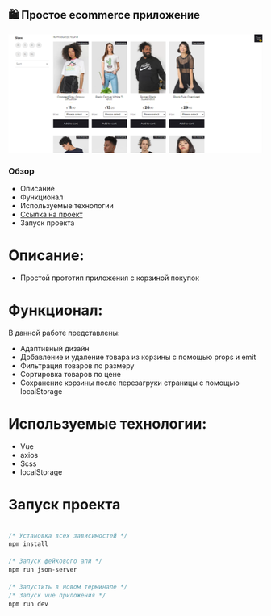## 🛍️ Простое ecommerce приложение

<p align="center">
  <img src="./readme.png">
</p>

### Обзор

* Описание
* Функционал
* Используемые технологии
* [Ссылка на проект](https://netlify--vue-shopping-cart-bakirov.netlify.app/) 
* Запуск проекта

# Описание:

* Простой прототип приложения с корзиной покупок

# Функционал:

В данной работе представлены:
* Адаптивный дизайн
* Добавление и удаление товара из корзины с помощью props и emit
* Фильтрация товаров по размеру
* Сортировка товаров по цене
* Сохранение корзины после перезагруки страницы с помощью localStorage

# Используемые технологии:

* Vue
* axios
* Scss
* localStorage

# Запуск проекта
```javascript

/* Установка всех зависимостей */
npm install

/* Запуск фейкового апи */
npm run json-server

/* Запустить в новом терминале */
/* Запуск vue приложения */
npm run dev

```
